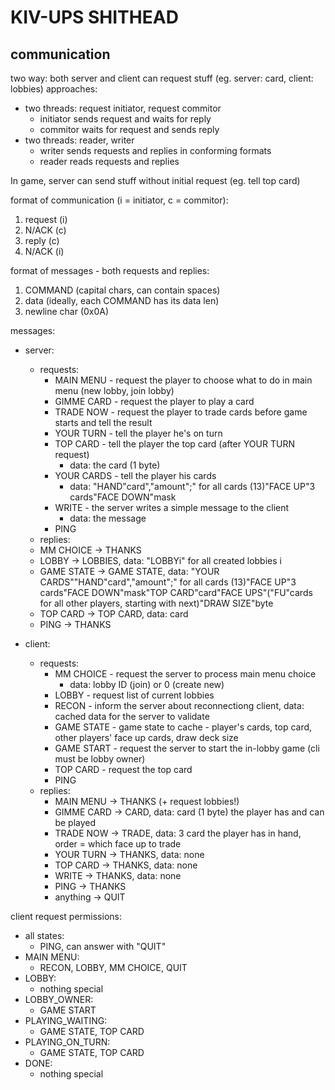 # KIV-UPS SHITHEAD 

## communication
two way: both server and client can request stuff (eg. server: card, client: lobbies)
approaches:
  - two threads: request initiator, request commitor
    - initiator sends request and waits for reply
    - commitor waits for request and sends reply
  - two threads: reader, writer
    - writer sends requests and replies in conforming formats
    - reader reads requests and replies

In game, server can send stuff without initial request (eg. tell top card)

format of communication (i = initiator, c = commitor):
  1. request (i)
  2. N/ACK (c)
  3. reply (c)
  4. N/ACK (i)

format of messages - both requests and replies:
  1. COMMAND (capital chars, can contain spaces)
  2. data (ideally, each COMMAND has its data len)
  3. newline char (0x0A)

messages: 
 - server:
   - requests:
     - MAIN MENU - request the player to choose what to do in main menu (new lobby, join lobby)
     - GIMME CARD - request the player to play a card
     - TRADE NOW - request the player to trade cards before game starts and tell the result
     - YOUR TURN - tell the player he's on turn
     - TOP CARD - tell the player the top card (after YOUR TURN request)
        - data: the card (1 byte)
     - YOUR CARDS - tell the player his cards
        - data: "HAND"card","amount";" for all cards (13)"FACE UP"3 cards"FACE DOWN"mask
     - WRITE - the server writes a simple message to the client
        - data: the message
     - PING
   - replies:
    - MM CHOICE -> THANKS
    - LOBBY -> LOBBIES, data: "LOBBYi" for all created lobbies i
    - GAME STATE -> GAME STATE, data: "YOUR CARDS""HAND"card","amount";" for all cards (13)"FACE UP"3 cards"FACE DOWN"mask"TOP CARD"card"FACE UPS"("FU"cards for all other players, starting with next)"DRAW SIZE"byte
    - TOP CARD -> TOP CARD, data: card
    - PING -> THANKS

 - client:
   - requests:
     - MM CHOICE - request the server to process main menu choice
        - data: lobby ID (join) or 0 (create new)
     - LOBBY - request list of current lobbies
     - RECON - inform the server about reconnectiong client, data: cached data for the server to validate
     - GAME STATE - game state to cache - player's cards, top card, other players' face up cards, draw deck size
     - GAME START - request the server to start the in-lobby game (cli must be lobby owner)
     - TOP CARD - request the top card
     - PING
   - replies:
     - MAIN MENU ->  THANKS (+ request lobbies!)
     - GIMME CARD -> CARD, data: card (1 byte) the player has and can be played
     - TRADE NOW -> TRADE, data: 3 card the player has in hand, order = which face up to trade
     - YOUR TURN -> THANKS, data: none
     - TOP CARD -> THANKS, data: none
     - WRITE -> THANKS, data: none
     - PING -> THANKS
     - anything -> QUIT


client request permissions:
  - all states:
    - PING, can answer with "QUIT"
  - MAIN MENU:
    - RECON, LOBBY, MM CHOICE, QUIT
  - LOBBY:
    - nothing special
  - LOBBY_OWNER:
    - GAME START
  - PLAYING_WAITING:
    - GAME STATE, TOP CARD
  - PLAYING_ON_TURN:
    - GAME STATE, TOP CARD
  - DONE:
    - nothing special
